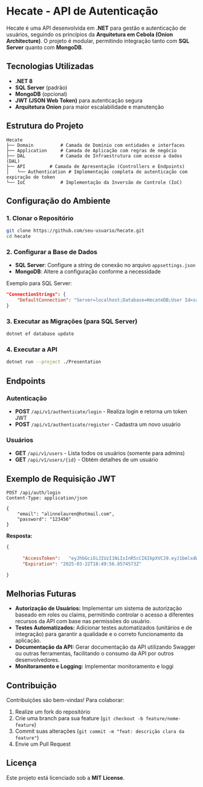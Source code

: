 # Hecate - API de Autenticação

Hecate é uma API desenvolvida em **.NET** para gestão e autenticação de usuários, seguindo os princípios da **Arquitetura em Cebola (Onion Architecture)**. O projeto é modular, permitindo integração tanto com **SQL Server** quanto com **MongoDB**.

## Tecnologias Utilizadas

- **.NET 8**
- **SQL Server** (padrão)
- **MongoDB** (opcional)
- **JWT (JSON Web Token)** para autenticação segura
- **Arquitetura Onion** para maior escalabilidade e manutenção

## Estrutura do Projeto

```
Hecate
├── Domain          # Camada de Domínio com entidades e interfaces
├── Application     # Camada de Aplicação com regras de negócio
├── DAL             # Camada de Infraestrutura com acesso a dados (DAL)
├── API		    # Camada de Apresentação (Controllers e Endpoints)
│   └── Authentication # Implementação completa de autenticação com expiração de token
└── IoC             # Implementação da Inversão de Controle (IoC)
```

## Configuração do Ambiente

### 1. Clonar o Repositório

```bash
git clone https://github.com/seu-usuario/hecate.git
cd hecate
```

### 2. Configurar a Base de Dados

- **SQL Server**: Configure a string de conexão no arquivo `appsettings.json`
- **MongoDB**: Altere a configuração conforme a necessidade

Exemplo para SQL Server:

```json
"ConnectionStrings": {
    "DefaultConnection": "Server=localhost;Database=HecateDB;User Id=sa;Password=SuaSenha;"
}
```

### 3. Executar as Migrações (para SQL Server)

```bash
dotnet ef database update
```

### 4. Executar a API

```bash
dotnet run --project ./Presentation
```

## Endpoints

### Autenticação

- **POST** `/api/v1/authenticate/login` - Realiza login e retorna um token JWT
- **POST** `/api/v1/authenticate/register` - Cadastra um novo usuário

### Usuários

- **GET** `/api/v1/users` - Lista todos os usuários (somente para admins)
- **GET** `/api/v1/users/{id}` - Obtém detalhes de um usuário

## Exemplo de Requisição JWT

```http
POST /api/auth/login
Content-Type: application/json

{
    "email": "alinnelauren@hotmail.com",
    "password": "123456"
}
```

**Resposta:**

```json
{
    
      "AccessToken":   "eyJhbGciOiJIUzI1NiIsInR5cCI6IkpXVCJ9.eyJ1bmlxdWVfbmFtZSI6IjEiLCJlbWFpbCI6ImFsaW5uZWxhdXJlbkBob3RtYWlsLmNvbSIsImp0aSI6IjlkNDExZTBkLWM1N2QtNGU4ZC04OGE4LTUxNjA1MThhM2Q0MiIsImV4cCI6MTc0MjY2OTM5Nn0.hMcJXrR9p6LWrO3qmBZa_Ce5_F3f7vElxweIS14XfLo",
      "Expiration": "2025-03-22T18:49:56.8574573Z"

}
```

## Melhorias Futuras

* **Autorização de Usuários:** Implementar um sistema de autorização baseado em roles ou claims, permitindo controlar o acesso a diferentes recursos da API com base nas permissões do usuário.
* **Testes Automatizados:** Adicionar testes automatizados (unitários e de integração) para garantir a qualidade e o correto funcionamento da aplicação.
* **Documentação da API:** Gerar documentação da API utilizando Swagger ou outras ferramentas, facilitando o consumo da API por outros desenvolvedores.
* **Monitoramento e Logging:** Implementar monitoramento e loggi

## Contribuição

Contribuições são bem-vindas! Para colaborar:

1. Realize um fork do repositório
2. Crie uma branch para sua feature (`git checkout -b feature/nome-feature`)
3. Commit suas alterações (`git commit -m "feat: descrição clara da feature"`)
4. Envie um Pull Request

## Licença

Este projeto está licenciado sob a **MIT License**.

